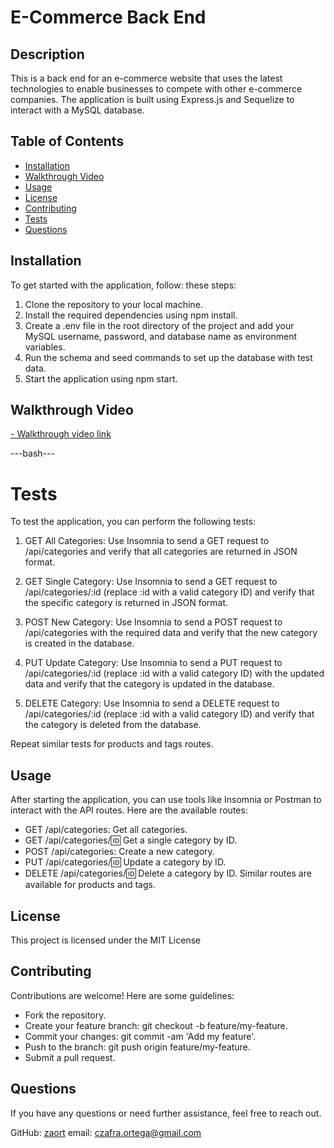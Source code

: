 # E-Commerce Back End

## Description

This is a back end for an e-commerce website that uses the latest technologies to enable businesses to compete with other e-commerce companies. The application is built using Express.js and Sequelize to interact with a MySQL database.

## Table of Contents

- [Installation](#installation)
- [Walkthrough Video](#walkthrough-video)
- [Usage](#usage)
- [License](#license)
- [Contributing](#contributing)
- [Tests](#tests)
- [Questions](#questions)

## Installation

To get started with the application, follow: these steps:

1. Clone the repository to your local machine.
2. Install the required dependencies using npm install.
3. Create a .env file in the root directory of the project and add your MySQL username, password, and database name as environment variables.
4. Run the schema and seed commands to set up the database with test data.
5. Start the application using npm start.

## Walkthrough Video

[- Walkthrough video link](https://drive.google.com/file/d/1UaXayw3cIVRs9Qfr0Ng9q_DoCfxHDgaa/view)


---bash---
# Tests
To test the application, you can perform the following tests:

1. GET All Categories: Use Insomnia to send a GET request to /api/categories and verify that all categories are returned in JSON format.

2. GET Single Category: Use Insomnia to send a GET request to /api/categories/:id (replace :id with a valid category ID) and verify that the specific category is returned in JSON format.

3. POST New Category: Use Insomnia to send a POST request to /api/categories with the required data and verify that the new category is created in the database.

4. PUT Update Category: Use Insomnia to send a PUT request to /api/categories/:id (replace :id with a valid category ID) with the updated data and verify that the category is updated in the database.

5. DELETE Category: Use Insomnia to send a DELETE request to /api/categories/:id (replace :id with a valid category ID) and verify that the category is deleted from the database.

Repeat similar tests for products and tags routes.

## Usage

After starting the application, you can use tools like Insomnia or Postman to interact with the API routes. Here are the available routes:
- GET /api/categories: Get all categories.
- GET /api/categories/:id: Get a single category by ID.
- POST /api/categories: Create a new category.
- PUT /api/categories/:id: Update a category by ID.
- DELETE /api/categories/:id: Delete a category by ID.
Similar routes are available for products and tags.

## License
This project is licensed under the MIT License

## Contributing

Contributions are welcome! Here are some guidelines:

- Fork the repository.
- Create your feature branch: git checkout -b feature/my-feature.
- Commit your changes: git commit -am 'Add my feature'.
- Push to the branch: git push origin feature/my-feature.
- Submit a pull request.

## Questions 
If you have any questions or need further assistance, feel free to reach out.

GitHub: [zaort](https://github.com/zaort)
email: [czafra.ortega@gmail.com](mailto:czafra.ortega@gmail.com)
